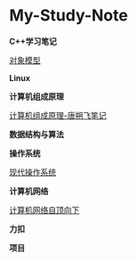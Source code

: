 # My-Study-Note
**C++学习笔记**

[对象模型](https://github.com/Shangyizhou/C-plus-plus-Object-Model)

**Linux**

**计算机组成原理**

[计算机组成原理-唐朔飞笔记](https://github.com/Shangyizhou/My-Study-Note/tree/main/计算机组成原理)

**数据结构与算法**

**操作系统**

[现代操作系统](https://github.com/Shangyizhou/My-Study-Note/tree/main/计算机组成原理)

**计算机网络**

[计算机网络自顶向下](https://github.com/Shangyizhou/My-Study-Note/tree/main/计算机网络)

**力扣**

**项目**

